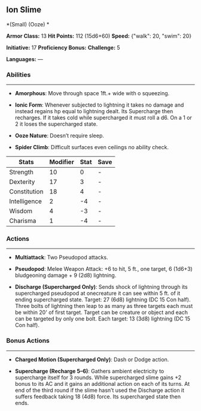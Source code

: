 ## Ion Slime
*(Small) (Ooze) *

**Armor Class:** 13
**Hit Points:** 112 (15d6+60)
**Speed:** {"walk": 20, "swim": 20}

**Initiative:** 17
**Proficiency Bonus:**
**Challenge:** 5

**Languages:** —

### Abilities
 --- 
- **Amorphous**: Move through space 1ft.+ wide with o squeezing.

- **Ionic Form**: Whenever subjected to lightning it takes no damage and instead regains hp equal to lightning dealt. Its Supercharge then recharges. If it takes cold while supercharged it must roll a d6. On a 1 or 2 it loses the supercharged state.

- **Ooze Nature**: Doesn’t require sleep.

- **Spider Climb**: Difficult surfaces even ceilings no ability check.



| Stats | Modifier | Stat | Save
| ---- | ---- | ---- | ---- |
| Strength | 10 | 0 | - |
| Dexterity | 17 | 3 | - |
| Constitution | 18 | 4 | - |
| Intelligence | 2 | -4 | - |
| Wisdom | 4 | -3 | - |
| Charisma | 1 | -4 | - |

### Actions
 --- 
- **Multiattack**: Two Pseudopod attacks.

- **Pseudopod**: Melee Weapon Attack: +6 to hit, 5 ft., one target, 6 (1d6+3) bludgeoning damage + 9 (2d8) lightning.

- **Discharge (Supercharged Only)**: Sends shock of lightning through its supercharged pseudopod at onecreature it can see within 5 ft. of it ending supercharged state. Target: 27 (6d8) lightning (DC 15 Con half). Three bolts of lightning then leap to as many as three targets each must be within 20' of first target. Target can be creature or object and each can be targeted by only one bolt. Each target: 13 (3d8) lightning (DC 15 Con half).

### Bonus Actions
 --- 
- **Charged Motion (Supercharged Only)**: Dash or Dodge action.

- **Supercharge (Recharge 5–6)**: Gathers ambient electricity to supercharge itself for 3 rounds. While supercharged slime gains +2 bonus to its AC and it gains an additional action on each of its turns. At end of the third round if the slime hasn’t used the Discharge action it suffers feedback taking 18 (4d8) force. Its supercharged state then ends.


